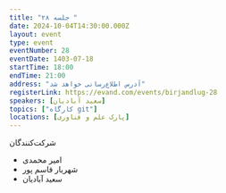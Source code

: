 ```yaml
---
title: "جلسه ۲۸ "
date: 2024-10-04T14:30:00.000Z
layout: event
type: event
eventNumber: 28
eventDate: 1403-07-18
startTime: 18:00
endTime: 21:00
address: "آدرس اطلاع‌رسانی خواهد شد"
registerLink: https://evand.com/events/birjandlug-28
speakers: [سعید آبادیان]
topics: ["کارگاه git"]
locations: [پارک علم و فناوری]
---
```


شرکت‌کنندگان

- امیر محمدی
- شهریار قاسم پور
- سعید آبادیان
